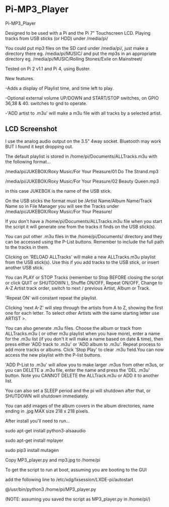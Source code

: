 # Pi-MP3_Player
Pi-MP3_Player

Designed to be used with a Pi and the Pi 7" Touchscreen LCD. Playing tracks from USB sticks (or HDD) under /media/pi/

You could put mp3 files on the SD card under /media/pi/, just make a directory there eg. /media/pi/MUSIC/ and put the mp3s in an appropriate directory eg. /media/pi/MUSIC/Rolling Stones/Exile on Mainstreet/

Tested on Pi 2 v1.1 and Pi 4, using Buster.

New features.

-Adds a display of Playlist time, and time left to play.

-Optional external volume UP/DOWN and START/STOP switches, on GPIO 36,38 & 40. switches to gnd to operate.

-'ADD artist to .m3u' will make a m3u file with all tracks by a selected artist.

## LCD Screenshot



I use the analog audio output on the 3.5" 4way socket. Bluetooth may work BUT I found it kept dropping out.

The default playlist is stored in /home/pi/Documents/ALLTracks.m3u with the following format...

/media/pi/JUKEBOX/Roxy Music/For Your Pleasure/01 Do The Strand.mp3

/media/pi/JUKEBOX/Roxy Music/For Your Pleasure/02 Beauty Queen.mp3

in this case JUKEBOX is the name of the USB stick. 

On the USB sticks the format must be /Artist Name/Album Name/Track Name 
so in File Manager you will see the Tracks under /media/pi/JUKEBOX/Roxy Music/For Your Pleasure/

If you don't have a /home/pi/Documents/ALLTracks.m3u file when you start the script it will generate one from the tracks it finds on the USB stick(s).

You can put other .m3u files in the /home/pi/Documents/ directory and they can be accessed using the P-List buttons.
Remember to include the full path to the tracks in them.

Clicking on 'RELOAD ALLTracks' will make a new ALLTracks.m3u playlist from the USB stick(s). Use this if you add tracks to the USB stick, or insert another USB stick.

You can PLAY or STOP Tracks (remember to Stop BEFORE closing the script or click QUIT or SHUTDOWN ), Shuffle ON/OFF, Repeat ON/OFF, Change to A-Z Artist track order, switch to next / previous Artist, Album or Track.

'Repeat ON' will constant repeat the playlist.

Clicking 'next A-Z' will step through the artists from A to Z, showing the first one for each letter. To select other Artists with the same starting letter use ARTIST >.

You can also generate .m3u files. Choose the album or track from ALLTracks.m3u ( or other m3u playlist when you have more), enter a name for the .m3u list (if you don't it will make a name based on date & time), then press either 'ADD track to .m3u' or 'ADD album to .m3u'. Repeat process to add more tracks or albums. Click 'Stop Play' to clear .m3u field.You can now access the new playlist with the P-list buttons. 

'ADD P-List to .m3u' will allow you to make larger .m3us from other m3us, or you can DELETE a .m3u file, enter the name and press the 'DEL .m3u' button. Note you CANNOT DELETE the ALLTrack.m3u or ADD it to another list.

You can also set a SLEEP period and the pi will shutdown after that, or SHUTDOWN will shutdown immediately.

You can add images of the album covers in the album directories, name ending in .jpg MAX size 218 x 218 pixels.

After install you'll need to run...

sudo apt-get install python3-alsaaudio

sudo apt-get install mplayer

sudo pip3 install mutagen

Copy MP3_player.py and mp3.jpg to /home/pi

To get the script to run at boot, assuming you are booting to the GUI

add the following line to /etc/xdg/lxsession/LXDE-pi/autostart

@/usr/bin/python3 /home/pi/MP3_player.py 

(NOTE: assuming you saved the script as MP3_player.py in /home/pi/)
